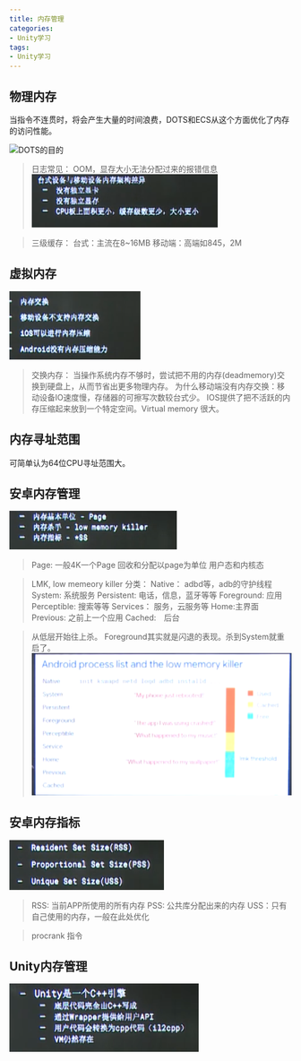 ```yaml
---
title: 内存管理
categories:
- Unity学习
tags: 
- Unity学习
---
```


## 物理内存

当指令不连贯时，将会产生大量的时间浪费，DOTS和ECS从这个方面优化了内存的访问性能。

![DOTS的目的](/img/1578646439353.png)

> 日志常见： OOM，显存大小无法分配过来的报错信息
![移动设备的区别](/img/1578646594733.png)

> 三级缓存：
> 台式：主流在8~16MB
> 移动端：高端如845，2M

## 虚拟内存


![虚拟内存](/img/1578646743161.png)
> 交换内存： 当操作系统内存不够时，尝试把不用的内存(deadmemory)交换到硬盘上，从而节省出更多物理内存。
> 为什么移动端没有内存交换：移动设备IO速度慢，存储器的可擦写次数较台式少。
> IOS提供了把不活跃的内存压缩起来放到一个特定空间。Virtual memory 很大。


## 内存寻址范围

可简单认为64位CPU寻址范围大。

## 安卓内存管理

![安卓内存](/img/1578647010062.png)

> Page: 一般4K一个Page
> 回收和分配以page为单位
> 用户态和内核态

> LMK, low memeory killer
> 分类：
> Native： adbd等，adb的守护线程
> System: 系统服务
> Persistent: 电话，信息，蓝牙等等
> Foreground: 应用
> Perceptible: 搜索等等
> Services： 服务，云服务等
> Home:主界面
> Previous: 之前上一个应用
> Cached:　后台

> 从低层开始往上杀。 Foreground其实就是闪退的表现。杀到System就重启了。
![优化级](/img/1578651845843.png)

## 安卓内存指标

![内存指标](/img/1578652129043.png)

> RSS: 当前APP所使用的所有内存
> PSS: 公共库分配出来的内存
> USS：只有自己使用的内存，一般在此处优化

> procrank 指令



## Unity内存管理

![Unity引擎](/img/1578652476304.png)